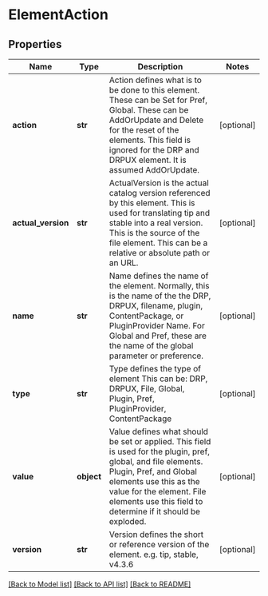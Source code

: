 # ElementAction

## Properties
Name | Type | Description | Notes
------------ | ------------- | ------------- | -------------
**action** | **str** | Action defines what is to be done to this element. These can be Set for Pref, Global. These can be AddOrUpdate and Delete for the reset of the elements. This field is ignored for the DRP and DRPUX element.  It is assumed AddOrUpdate. | [optional] 
**actual_version** | **str** | ActualVersion is the actual catalog version referenced by this element. This is used for translating tip and stable into a real version. This is the source of the file element.  This can be a relative or absolute path or an URL. | [optional] 
**name** | **str** | Name defines the name of the element.  Normally, this is the name of the the DRP, DRPUX, filename, plugin, ContentPackage, or PluginProvider Name. For Global and Pref, these are the name of the global parameter or preference. | [optional] 
**type** | **str** | Type defines the type of element This can be: DRP, DRPUX, File, Global, Plugin, Pref, PluginProvider, ContentPackage | [optional] 
**value** | **object** | Value defines what should be set or applied.  This field is used for the  plugin, pref, global, and file elements.  Plugin, Pref, and Global elements use this as the value for the element. File elements use this field to determine if it should be exploded. | [optional] 
**version** | **str** | Version defines the short or reference version of the element. e.g. tip, stable, v4.3.6 | [optional] 

[[Back to Model list]](../README.md#documentation-for-models) [[Back to API list]](../README.md#documentation-for-api-endpoints) [[Back to README]](../README.md)


